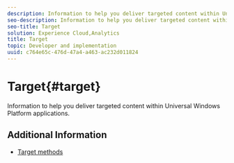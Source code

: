 ```yaml
---
description: Information to help you deliver targeted content within Universal Windows Platform applications.
seo-description: Information to help you deliver targeted content within Universal Windows Platform applications.
seo-title: Target
solution: Experience Cloud,Analytics
title: Target
topic: Developer and implementation
uuid: c764e65c-476d-47a4-a463-ac232d011824
---
```


# Target{#target}

Information to help you deliver targeted content within Universal Windows Platform applications.

## Additional Information

+ [Target methods](/help/universal-windows/target/target-methods.md)